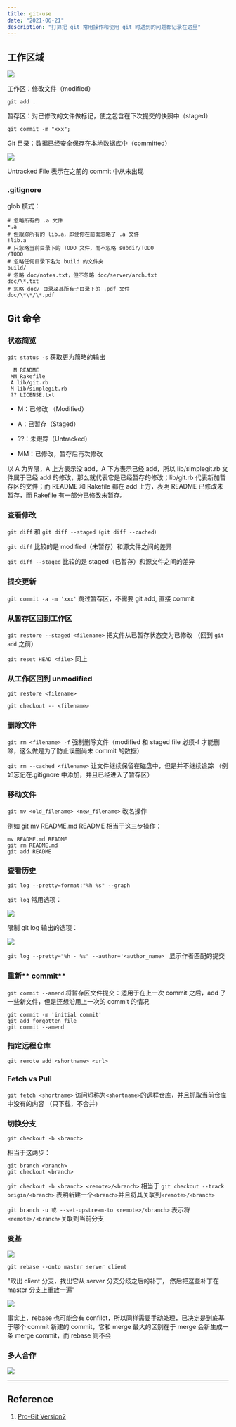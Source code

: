```yaml
---
title: git-use
date: "2021-06-21"
description: "打算把 git 常用操作和使用 git 时遇到的问题都记录在这里"
---
```


## **工作区域**

![](1.png)

工作区：修改文件（modified）

`git add .`

暂存区：对已修改的文件做标记，使之包含在下次提交的快照中（staged）

`git commit -m "xxx";`

Git 目录：数据已经安全保存在本地数据库中（committed）

![](2.png)

Untracked File 表示在之前的 commit 中从未出现

### **.gitignore**

glob 模式：

```
# 忽略所有的 .a 文件
*.a
# 但跟踪所有的 lib.a，即便你在前面忽略了 .a 文件
!lib.a
# 只忽略当前目录下的 TODO 文件，而不忽略 subdir/TODO
/TODO
# 忽略任何目录下名为 build 的文件夹
build/
# 忽略 doc/notes.txt，但不忽略 doc/server/arch.txt
doc/\*.txt
# 忽略 doc/ 目录及其所有子目录下的 .pdf 文件
doc/\*\*/\*.pdf
```

## **Git 命令**

### **状态简览**

`git status -s` 获取更为简略的输出

```
  M README
 MM Rakefile
 A lib/git.rb
 M lib/simplegit.rb
 ?? LICENSE.txt
```

- M：已修改 （Modified）

- A：已暂存（Staged）

- ??：未跟踪（Untracked）

- MM：已修改，暂存后再次修改

以 A 为界限，A 上方表示没 add，A 下方表示已经 add，所以 lib/simplegit.rb 文件属于已经 add 的修改，那么就代表它是已经暂存的修改；lib/git.rb 代表新加暂存区的文件；而 README 和 Rakefile 都在 add 上方，表明 README 已修改未暂存，而 Rakefile 有一部分已修改未暂存。

### **查看修改**

`git diff` 和 `git diff --staged（git diff --cached）`

`git diff` 比较的是 modified（未暂存）和源文件之间的差异

`git diff --staged` 比较的是 staged（已暂存）和源文件之间的差异

### **提交更新**

`git commit -a -m 'xxx'` 跳过暂存区，不需要 git add, 直接 commit

### **从暂存区回到工作区**

`git restore --staged <filename>` 把文件从已暂存状态变为已修改 （回到 `git add` 之前）

`git reset HEAD <file>` 同上

### 从工作区回到 unmodified

`git restore <filename>`

`git checkout -- <filename>`

### **删除文件**

`git rm <filename> -f` 强制删除文件（modified 和 staged file 必须-f 才能删除，这么做是为了防止误删尚未 commit 的数据）

`git rm --cached <filename>` 让文件继续保留在磁盘中，但是并不继续追踪 （例如忘记在.gitignore 中添加，并且已经进入了暂存区）

### **移动文件**

`git mv <old_filename> <new_filename>` 改名操作

例如 git mv README.md README 相当于这三步操作：

```
mv README.md README
git rm README.md
git add README
```

### **查看历史**

`git log --pretty=format:"%h %s" --graph`

`git log` 常用选项：

![](3.png)

限制 git log 输出的选项：

![](4.png)

`git log --pretty="%h - %s" --author='<author_name>'` 显示作者匹配的提交

### **重新\*\*** commit\*\*

`git commit --amend` 将暂存区文件提交：适用于在上一次 commit 之后，add 了一些新文件，但是还想沿用上一次的 commit 的情况

```
git commit -m 'initial commit'
git add forgotten_file
git commit --amend
```

### **指定远程仓库**

`git remote add <shortname> <url>`

### **Fetch vs Pull**

`git fetch <shortname>` 访问短称为`<shortname>`的远程仓库，并且抓取当前仓库中没有的内容 （只下载，不合并）

### **切换分支**

`git checkout -b <branch>`

相当于这两步：

```
git branch <branch>
git checkout <branch>
```

`git checkout -b <branch> <remote>/<branch>` 相当于 `git checkout --track origin/<branch>` 表明新建一个`<branch>`并且将其关联到`<remote>/<branch>`

`git branch -u 或 --set-upstream-to <remote>/<branch>` 表示将`<remote>/<branch>`关联到当前分支

### **变基**

![](5.png)

`git rebase --onto master server client`

"取出 client 分支，找出它从 server 分支分歧之后的补丁， 然后把这些补丁在 master 分支上重放一遍"

![](6.png)

事实上，rebase 也可能会有 confilct，所以同样需要手动处理，已决定是到底基于哪个 commit 新建的 commit，它和 merge 最大的区别在于 merge 会新生成一条 merge commit，而 rebase 则不会

### **多人合作**

![](7.png)

---

## Reference

1. [Pro-Git Version2](https://git-scm.com/book/zh/v2)
